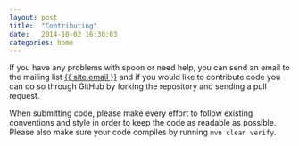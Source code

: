 ```yaml
---
layout: post
title:  "Contributing"
date:   2014-10-02 16:30:03
categories: home
---
```


If you have any problems with spoon or need help, you can send an email to the mailing list <a href="mailto:{{ site.email }}">{{ site.email }}</a> and if you would like to contribute code you can do so through GitHub by forking the repository and sending a pull request.

When submitting code, please make every effort to follow existing conventions and style in order to keep the code as readable as possible. Please also make sure your code compiles by running `mvn clean verify`.